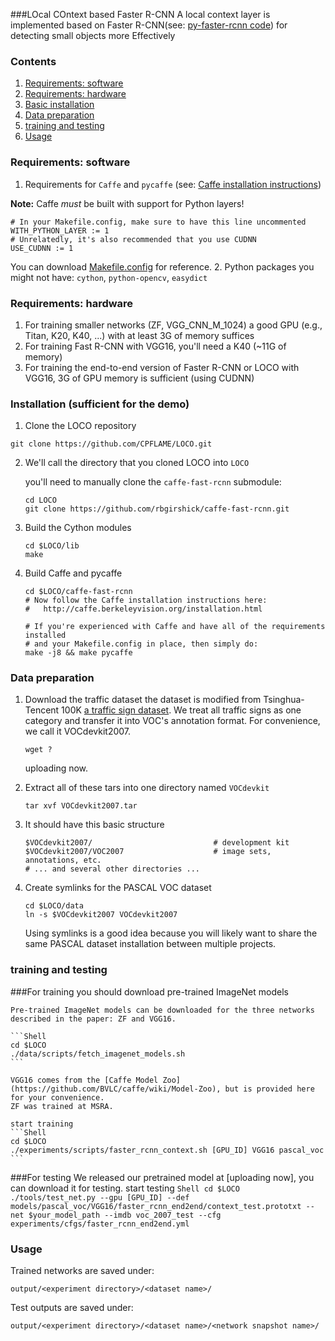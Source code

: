 ###LOcal COntext based Faster R-CNN
A local context layer is implemented based on Faster R-CNN(see: [py-faster-rcnn code](https://github.com/rbgirshick/py-faster-rcnn)) for detecting small objects more Effectively

### Contents
1. [Requirements: software](#requirements-software)
2. [Requirements: hardware](#requirements-hardware)
3. [Basic installation](#installation-sufficient-for-the-demo)
4. [Data preparation](#Data-preparation)
5. [training and testing](#beyond-the-demo-installation-for-training-and-testing-models)
6. [Usage](#usage)

### Requirements: software

1. Requirements for `Caffe` and `pycaffe` (see: [Caffe installation instructions](http://caffe.berkeleyvision.org/installation.html))

  **Note:** Caffe *must* be built with support for Python layers!

  ```make
  # In your Makefile.config, make sure to have this line uncommented
  WITH_PYTHON_LAYER := 1
  # Unrelatedly, it's also recommended that you use CUDNN
  USE_CUDNN := 1
  ```

  You can download [Makefile.config](http://www.cs.berkeley.edu/~rbg/fast-rcnn-data/Makefile.config) for reference.
2. Python packages you might not have: `cython`, `python-opencv`, `easydict`

### Requirements: hardware

1. For training smaller networks (ZF, VGG_CNN_M_1024) a good GPU (e.g., Titan, K20, K40, ...) with at least 3G of memory suffices
2. For training Fast R-CNN with VGG16, you'll need a K40 (~11G of memory)
3. For training the end-to-end version of Faster R-CNN or LOCO with VGG16, 3G of GPU memory is sufficient (using CUDNN)

### Installation (sufficient for the demo)

1. Clone the LOCO repository
  ```Shell
  git clone https://github.com/CPFLAME/LOCO.git
  ```

2. We'll call the directory that you cloned LOCO into `LOCO`

   you'll need to manually clone the `caffe-fast-rcnn` submodule:
    ```Shell
    cd LOCO
    git clone https://github.com/rbgirshick/caffe-fast-rcnn.git
    ```

3. Build the Cython modules
    ```Shell
    cd $LOCO/lib
    make
    ```

4. Build Caffe and pycaffe
    ```Shell
    cd $LOCO/caffe-fast-rcnn
    # Now follow the Caffe installation instructions here:
    #   http://caffe.berkeleyvision.org/installation.html

    # If you're experienced with Caffe and have all of the requirements installed
    # and your Makefile.config in place, then simply do:
    make -j8 && make pycaffe
    ```
### Data preparation

1. Download the traffic dataset 
    the dataset is modified from Tsinghua-Tencent 100K [a traffic sign dataset](http://cg.cs.tsinghua.edu.cn/traffic-sign/). We treat all traffic signs as one category and transfer it into VOC's annotation  format. For convenience, we call it VOCdevkit2007.

	```Shell
	wget ?
	```
	uploading now.

2. Extract all of these tars into one directory named `VOCdevkit`

	```Shell
	tar xvf VOCdevkit2007.tar
	```

3. It should have this basic structure

	```Shell
  	$VOCdevkit2007/                           # development kit
  	$VOCdevkit2007/VOC2007                    # image sets, annotations, etc.
  	# ... and several other directories ...
  	```

4. Create symlinks for the PASCAL VOC dataset

	```Shell
    cd $LOCO/data
    ln -s $VOCdevkit2007 VOCdevkit2007
    ```
    Using symlinks is a good idea because you will likely want to share the same PASCAL dataset installation between multiple projects.

### training and testing
###For training
	you should download pre-trained ImageNet models

	Pre-trained ImageNet models can be downloaded for the three networks described in the paper: ZF and VGG16.

	```Shell
	cd $LOCO
	./data/scripts/fetch_imagenet_models.sh
	```

	VGG16 comes from the [Caffe Model Zoo](https://github.com/BVLC/caffe/wiki/Model-Zoo), but is provided here for your convenience.
	ZF was trained at MSRA.

	start training
	```Shell
	cd $LOCO
	./experiments/scripts/faster_rcnn_context.sh [GPU_ID] VGG16 pascal_voc
	```
###For testing
	We released our pretrained model at [uploading now], you can download it for testing.
	start testing
	```Shell
	cd $LOCO
	./tools/test_net.py --gpu [GPU_ID] --def models/pascal_voc/VGG16/faster_rcnn_end2end/context_test.prototxt --net $your_model_path --imdb voc_2007_test --cfg experiments/cfgs/faster_rcnn_end2end.yml
	```

### Usage

Trained networks are saved under:

```
output/<experiment directory>/<dataset name>/
```

Test outputs are saved under:

```
output/<experiment directory>/<dataset name>/<network snapshot name>/
```
